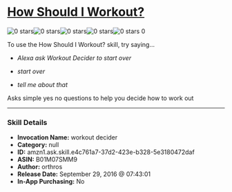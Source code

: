 # [How Should I Workout?](http://alexa.amazon.com/#skills/amzn1.ask.skill.e4c761a7-37d2-423e-b328-5e3180472daf)
![0 stars](../../images/ic_star_border_black_18dp_1x.png)![0 stars](../../images/ic_star_border_black_18dp_1x.png)![0 stars](../../images/ic_star_border_black_18dp_1x.png)![0 stars](../../images/ic_star_border_black_18dp_1x.png)![0 stars](../../images/ic_star_border_black_18dp_1x.png) 0

To use the How Should I Workout? skill, try saying...

* *Alexa ask Workout Decider to start over*

* *start over*

* *tell me about that*

Asks simple yes no questions to help you decide how to work out

***

### Skill Details

* **Invocation Name:** workout decider
* **Category:** null
* **ID:** amzn1.ask.skill.e4c761a7-37d2-423e-b328-5e3180472daf
* **ASIN:** B01M07SMM9
* **Author:** orthros
* **Release Date:** September 29, 2016 @ 07:43:01
* **In-App Purchasing:** No
